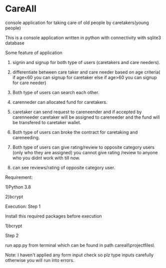 # CareAll
console application for taking care of old people by caretakers(young people)

This is a console application written in python with connectivity with sqlite3 database

Some feature of application
1) signin and signup for both type of users (caretakers and care needers).
2) differentiate between care taker and care needer based on age criteria( if age<60 you can signup for caretaker else if age>60 you can      signup for care needer)
3) Both type of users can search each other.
4) carenneder can allocated fund for caretakers.
5) caretaker can send request to careneender and if accepted by carenneeder caretaker will be assigned to careneeder and the fund will be      transfered to caretaker wallet.

6) Both type of users can broke the contract for caretaking and careneeding.

7) Both type of users can give rating/review to opposite category users (only who they are assigned) you cannot give rating /review to anyone who you didnt work with till now.

8) can see reviews/rating of opposite category user.


Requirement:

1)Python 3.8

2)bcrypt


Execution:
Step 1

Install this required packages before execution

1)bcrypt

Step 2

run app.py from terminal which can be found in path careall\projectfiles\


Note:
I haven't applied any form input check so plz type inputs carefully otherwise you will run into errors.
